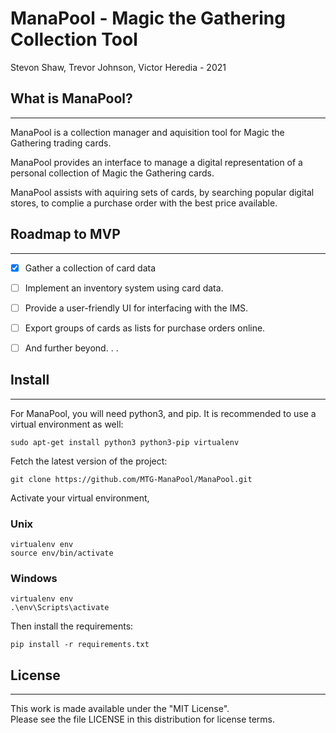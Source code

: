 # ManaPool - Magic the Gathering Collection Tool

Stevon Shaw, Trevor Johnson, Victor Heredia  - 2021

## What is ManaPool?

- - -

ManaPool is a collection manager and aquisition tool for Magic the Gathering trading cards.

ManaPool provides an interface to manage a digital representation of a personal collection of Magic the Gathering cards.

ManaPool assists with aquiring sets of cards, by searching popular digital stores, to complie a purchase order with the best price available.


## Roadmap to MVP

---

- [x] Gather a collection of card data 

- [ ] Implement an inventory system using card data.

- [ ] Provide a user-friendly UI for interfacing with the IMS.

- [ ] Export groups of cards as lists for purchase orders online.

- [ ] And further beyond. . . 

## Install

- - -

For ManaPool, you will need python3, and pip. It is recommended to use a virtual environment as well:

    sudo apt-get install python3 python3-pip virtualenv

Fetch the latest version of the project:

    git clone https://github.com/MTG-ManaPool/ManaPool.git

Activate your virtual environment,

### Unix

    virtualenv env
    source env/bin/activate

### Windows

    virtualenv env
    .\env\Scripts\activate

Then install the requirements:

    pip install -r requirements.txt

## License

- - -
This work is made available under the "MIT License".  
Please see the file LICENSE in this distribution for license terms.
